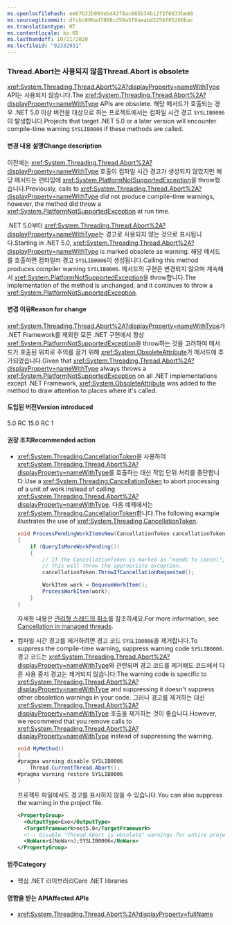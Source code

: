 ```yaml
---
ms.openlocfilehash: ee67b32b093ebd42f8ac685b34b12f2f6833be86
ms.sourcegitcommit: dfcbc096ad7908cd58a5f0aeabd2256f05266bac
ms.translationtype: HT
ms.contentlocale: ko-KR
ms.lasthandoff: 10/21/2020
ms.locfileid: "92332931"
---
```

### <a name="threadabort-is-obsolete"></a><span data-ttu-id="5f09a-101">Thread.Abort는 사용되지 않음</span><span class="sxs-lookup"><span data-stu-id="5f09a-101">Thread.Abort is obsolete</span></span>

<span data-ttu-id="5f09a-102"><xref:System.Threading.Thread.Abort%2A?displayProperty=nameWithType> API는 사용되지 않습니다.</span><span class="sxs-lookup"><span data-stu-id="5f09a-102">The <xref:System.Threading.Thread.Abort%2A?displayProperty=nameWithType> APIs are obsolete.</span></span> <span data-ttu-id="5f09a-103">해당 메서드가 호출되는 경우 .NET 5.0 이상 버전을 대상으로 하는 프로젝트에서는 컴파일 시간 경고 `SYSLIB0006`이 발생합니다.</span><span class="sxs-lookup"><span data-stu-id="5f09a-103">Projects that target .NET 5.0 or a later version will encounter compile-time warning `SYSLIB0006` if these methods are called.</span></span>

#### <a name="change-description"></a><span data-ttu-id="5f09a-104">변경 내용 설명</span><span class="sxs-lookup"><span data-stu-id="5f09a-104">Change description</span></span>

<span data-ttu-id="5f09a-105">이전에는 <xref:System.Threading.Thread.Abort%2A?displayProperty=nameWithType> 호출이 컴파일 시간 경고가 생성되지 않았지만 해당 메서드는 런타임에 <xref:System.PlatformNotSupportedException>을 throw했습니다.</span><span class="sxs-lookup"><span data-stu-id="5f09a-105">Previously, calls to <xref:System.Threading.Thread.Abort%2A?displayProperty=nameWithType> did not produce compile-time warnings, however, the method did throw a <xref:System.PlatformNotSupportedException> at run time.</span></span>

<span data-ttu-id="5f09a-106">.NET 5.0부터 <xref:System.Threading.Thread.Abort%2A?displayProperty=nameWithType>는 경고로 사용되지 않는 것으로 표시됩니다.</span><span class="sxs-lookup"><span data-stu-id="5f09a-106">Starting in .NET 5.0, <xref:System.Threading.Thread.Abort%2A?displayProperty=nameWithType> is marked obsolete as warning.</span></span> <span data-ttu-id="5f09a-107">해당 메서드를 호출하면 컴파일러 경고 `SYSLIB0006`이 생성됩니다.</span><span class="sxs-lookup"><span data-stu-id="5f09a-107">Calling this method produces compiler warning `SYSLIB0006`.</span></span> <span data-ttu-id="5f09a-108">메서드의 구현은 변경되지 않으며 계속해서 <xref:System.PlatformNotSupportedException>을 throw합니다.</span><span class="sxs-lookup"><span data-stu-id="5f09a-108">The implementation of the method is unchanged, and it continues to throw a <xref:System.PlatformNotSupportedException>.</span></span>

#### <a name="reason-for-change"></a><span data-ttu-id="5f09a-109">변경 이유</span><span class="sxs-lookup"><span data-stu-id="5f09a-109">Reason for change</span></span>

<span data-ttu-id="5f09a-110"><xref:System.Threading.Thread.Abort%2A?displayProperty=nameWithType>가 .NET Framework를 제외한 모든 .NET 구현에서 항상 <xref:System.PlatformNotSupportedException>을 throw하는 것을 고려하여 메서드가 호출된 위치로 주의를 끌기 위해 <xref:System.ObsoleteAttribute>가 메서드에 추가되었습니다.</span><span class="sxs-lookup"><span data-stu-id="5f09a-110">Given that <xref:System.Threading.Thread.Abort%2A?displayProperty=nameWithType> always throws a <xref:System.PlatformNotSupportedException> on all .NET implementations except .NET Framework, <xref:System.ObsoleteAttribute> was added to the method to draw attention to places where it's called.</span></span>

#### <a name="version-introduced"></a><span data-ttu-id="5f09a-111">도입된 버전</span><span class="sxs-lookup"><span data-stu-id="5f09a-111">Version introduced</span></span>

<span data-ttu-id="5f09a-112">5.0 RC 1</span><span class="sxs-lookup"><span data-stu-id="5f09a-112">5.0 RC 1</span></span>

#### <a name="recommended-action"></a><span data-ttu-id="5f09a-113">권장 조치</span><span class="sxs-lookup"><span data-stu-id="5f09a-113">Recommended action</span></span>

- <span data-ttu-id="5f09a-114"><xref:System.Threading.CancellationToken>을 사용하여 <xref:System.Threading.Thread.Abort%2A?displayProperty=nameWithType>를 호출하는 대신 작업 단위 처리를 중단합니다.</span><span class="sxs-lookup"><span data-stu-id="5f09a-114">Use a <xref:System.Threading.CancellationToken> to abort processing of a unit of work instead of calling <xref:System.Threading.Thread.Abort%2A?displayProperty=nameWithType>.</span></span> <span data-ttu-id="5f09a-115">다음 예제에서는 <xref:System.Threading.CancellationToken>합니다.</span><span class="sxs-lookup"><span data-stu-id="5f09a-115">The following example illustrates the use of <xref:System.Threading.CancellationToken>.</span></span>

  ```csharp
  void ProcessPendingWorkItemsNew(CancellationToken cancellationToken)
  {
      if (QueryIsMoreWorkPending())
      {
          // If the CancellationToken is marked as "needs to cancel",
          // this will throw the appropriate exception.
          cancellationToken.ThrowIfCancellationRequested();

          WorkItem work = DequeueWorkItem();
          ProcessWorkItem(work);
      }
  }
  ```

  <span data-ttu-id="5f09a-116">자세한 내용은 [관리형 스레드의 취소](../../../../docs/standard/threading/cancellation-in-managed-threads.md)를 참조하세요.</span><span class="sxs-lookup"><span data-stu-id="5f09a-116">For more information, see [Cancellation in managed threads](../../../../docs/standard/threading/cancellation-in-managed-threads.md).</span></span>

- <span data-ttu-id="5f09a-117">컴파일 시간 경고를 제거하려면 경고 코드 `SYSLIB0006`을 제거합니다.</span><span class="sxs-lookup"><span data-stu-id="5f09a-117">To suppress the compile-time warning, suppress warning code `SYSLIB0006`.</span></span> <span data-ttu-id="5f09a-118">경고 코드는 <xref:System.Threading.Thread.Abort%2A?displayProperty=nameWithType>와 관련되며 경고 코드를 제거해도 코드에서 다른 사용 중지 경고는 제거되지 않습니다.</span><span class="sxs-lookup"><span data-stu-id="5f09a-118">The warning code is specific to <xref:System.Threading.Thread.Abort%2A?displayProperty=nameWithType> and suppressing it doesn't suppress other obsoletion warnings in your code.</span></span> <span data-ttu-id="5f09a-119">그러나 경고를 제거하는 대신 <xref:System.Threading.Thread.Abort%2A?displayProperty=nameWithType> 호출을 제거하는 것이 좋습니다.</span><span class="sxs-lookup"><span data-stu-id="5f09a-119">However, we recommend that you remove calls to <xref:System.Threading.Thread.Abort%2A?displayProperty=nameWithType> instead of suppressing the warning.</span></span>

  ```csharp
  void MyMethod()
  {
  #pragma warning disable SYSLIB0006
      Thread.CurrentThread.Abort();
  #pragma warning restore SYSLIB0006
  }
  ```

  <span data-ttu-id="5f09a-120">프로젝트 파일에서도 경고를 표시하지 않을 수 있습니다.</span><span class="sxs-lookup"><span data-stu-id="5f09a-120">You can also suppress the warning in the project file.</span></span>

  ```xml
  <PropertyGroup>
    <OutputType>Exe</OutputType>
    <TargetFramework>net5.0</TargetFramework>
    <!-- Disable "Thread.Abort is obsolete" warnings for entire project. -->
    <NoWarn>$(NoWarn);SYSLIB0006</NoWarn>
  </PropertyGroup>
  ```

#### <a name="category"></a><span data-ttu-id="5f09a-121">범주</span><span class="sxs-lookup"><span data-stu-id="5f09a-121">Category</span></span>

- <span data-ttu-id="5f09a-122">핵심 .NET 라이브러리</span><span class="sxs-lookup"><span data-stu-id="5f09a-122">Core .NET libraries</span></span>

#### <a name="affected-apis"></a><span data-ttu-id="5f09a-123">영향을 받는 API</span><span class="sxs-lookup"><span data-stu-id="5f09a-123">Affected APIs</span></span>

- <xref:System.Threading.Thread.Abort%2A?displayProperty=fullName>

<!--

#### Affected APIs

- `Overload:System.Threading.Thread.Abort`

-->
